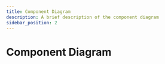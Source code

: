 ```yaml
---
title: Component Diagram
description: A brief description of the component diagram
sidebar_position: 2
---
```


# Component Diagram
